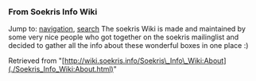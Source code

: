 
### From Soekris Info Wiki



Jump to: [navigation](./Soekris_Info_Wiki:About.html#column-one), [search](./Soekris_Info_Wiki:About.html#searchInput) 
The soekris Wiki is made and maintained by some very nice people who got together on the soekris mailinglist and decided to gather all the info about these wonderful boxes in one place :)





Retrieved from "[http://wiki.soekris.info/Soekris\_Info\_Wiki:About](./Soekris_Info_Wiki:About.html)"


